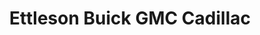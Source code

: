 ---
title: "Ettleson Buick GMC Cadillac"
url: /hodgkins/ettleson-buick-gmc-cadillac/
shop: Autohaus
---